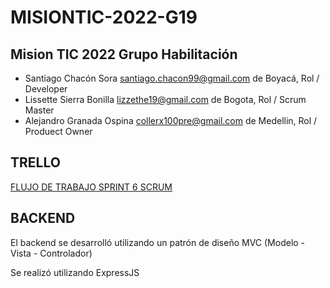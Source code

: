 # MISIONTIC-2022-G19

## Mision TIC 2022 Grupo Habilitación

- Santiago Chacón Sora santiago.chacon99@gmail.com de Boyacá, Rol / Developer
- Lissette Sierra Bonilla lizzethe19@gmail.com de Bogota, Rol / Scrum Master
- Alejandro Granada Ospina collerx100pre@gmail.com de Medellin, Rol / Produect Owner


## TRELLO

 [FLUJO DE TRABAJO SPRINT 6 SCRUM](https://trello.com/b/y92EmE5m)



## BACKEND

El backend se desarrolló utilizando un patrón de diseño MVC (Modelo - Vista - Controlador)

Se realizó utilizando ExpressJS


